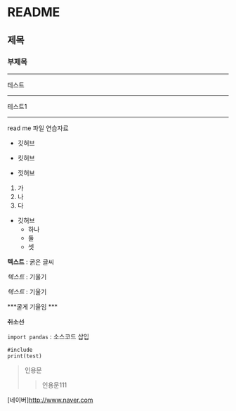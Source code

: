 # README
## 제목
### 부제목

--- 
테스트

***

테스트1
___

read me 파일 연습자료

* 깃허브
- 킷허브
* 낏허브
1. 가
2. 나
3. 다

- 깃허브
  - 하나
  - 둘
  -   셋

**텍스트** : 굵은 글씨

*텍스트* : 기울기 

_텍스트_ : 기울기

***굴게 기울임 ***

~~취소선~~

`import pandas` : 소스코드 삽입

```
#include
print(test)
```
> 인용문
>> 인용문111

[네이버]<http://www.naver.com>
